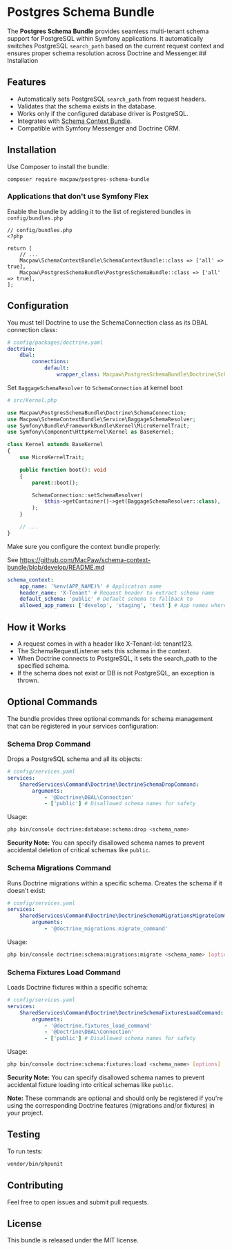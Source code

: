 # Postgres Schema Bundle
The **Postgres Schema Bundle** provides seamless multi-tenant schema support for PostgreSQL within Symfony applications. It automatically switches PostgreSQL `search_path` based on the current request context and ensures proper schema resolution across Doctrine and Messenger.## Installation

## Features

- Automatically sets PostgreSQL `search_path` from request headers.
- Validates that the schema exists in the database.
- Works only if the configured database driver is PostgreSQL.
- Integrates with [Schema Context Bundle](https://github.com/macpaw/schema-context-bundle).
- Compatible with Symfony Messenger and Doctrine ORM.

## Installation
Use Composer to install the bundle:
```
composer require macpaw/postgres-schema-bundle
```

### Applications that don't use Symfony Flex
Enable the bundle by adding it to the list of registered bundles in ```config/bundles.php```

```
// config/bundles.php
<?php

return [
    // ...
    Macpaw\SchemaContextBundle\SchemaContextBundle::class => ['all' => true],
    Macpaw\PostgresSchemaBundle\PostgresSchemaBundle::class => ['all' => true],
];
```

## Configuration

You must tell Doctrine to use the SchemaConnection class as its DBAL connection class:

```yaml
# config/packages/doctrine.yaml
doctrine:
    dbal:
        connections:
            default:
                wrapper_class: Macpaw\PostgresSchemaBundle\Doctrine\SchemaConnection
```

Set `BaggageSchemaResolver` to `SchemaConnection` at kernel boot
```php
# src/Kernel.php

use Macpaw\PostgresSchemaBundle\Doctrine\SchemaConnection;
use Macpaw\SchemaContextBundle\Service\BaggageSchemaResolver;
use Symfony\Bundle\FrameworkBundle\Kernel\MicroKernelTrait;
use Symfony\Component\HttpKernel\Kernel as BaseKernel;

class Kernel extends BaseKernel
{
    use MicroKernelTrait;

    public function boot(): void
    {
        parent::boot();

        SchemaConnection::setSchemaResolver(
            $this->getContainer()->get(BaggageSchemaResolver::class),
        );
    }

    // ...
}
```

Make sure you configure the context bundle properly:

See https://github.com/MacPaw/schema-context-bundle/blob/develop/README.md

```yaml
schema_context:
    app_name: '%env(APP_NAME)%' # Application name
    header_name: 'X-Tenant' # Request header to extract schema name
    default_schema: 'public' # Default schema to fallback to
    allowed_app_names: ['develop', 'staging', 'test'] # App names where schema context is allowed to change
```

## How it Works
* A request comes in with a header like X-Tenant-Id: tenant123.
* The SchemaRequestListener sets this schema in the context.
* When Doctrine connects to PostgreSQL, it sets the search_path to the specified schema.
* If the schema does not exist or DB is not PostgreSQL, an exception is thrown.

## Optional Commands

The bundle provides three optional commands for schema management that can be registered in your services configuration:

### Schema Drop Command
Drops a PostgreSQL schema and all its objects:

```yaml
# config/services.yaml
services:
    SharedServices\Command\Doctrine\DoctrineSchemaDropCommand:
        arguments:
            - '@Doctrine\DBAL\Connection'
            - ['public'] # Disallowed schema names for safety
```

Usage:
```bash
php bin/console doctrine:database:schema:drop <schema_name>
```

**Security Note:** You can specify disallowed schema names to prevent accidental deletion of critical schemas like `public`.

### Schema Migrations Command
Runs Doctrine migrations within a specific schema. Creates the schema if it doesn't exist:

```yaml
# config/services.yaml
services:
    SharedServices\Command\Doctrine\DoctrineSchemaMigrationsMigrateCommand:
        arguments:
            - '@doctrine_migrations.migrate_command'
```

Usage:
```bash
php bin/console doctrine:schema:migrations:migrate <schema_name> [options]
```

### Schema Fixtures Load Command
Loads Doctrine fixtures within a specific schema:

```yaml
# config/services.yaml
services:
    SharedServices\Command\Doctrine\DoctrineSchemaFixturesLoadCommand:
        arguments:
            - '@doctrine.fixtures_load_command'
            - '@Doctrine\DBAL\Connection'
            - ['public'] # Disallowed schema names for safety
```

Usage:
```bash
php bin/console doctrine:schema:fixtures:load <schema_name> [options]
```

**Security Note:** You can specify disallowed schema names to prevent accidental fixture loading into critical schemas like `public`.

**Note:** These commands are optional and should only be registered if you're using the corresponding Doctrine features (migrations and/or fixtures) in your project.

## Testing
To run tests:
```bash
vendor/bin/phpunit
```
## Contributing
Feel free to open issues and submit pull requests.

## License
This bundle is released under the MIT license.

